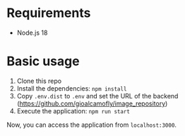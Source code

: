 # Requirements

- Node.js 18

# Basic usage

1. Clone this repo
2. Install the dependencies: `npm install`
3. Copy `.env.dist` to `.env` and set the URL of the backend (https://github.com/gioalcamofly/image_repository)
4. Execute the application: `npm run start`

Now, you can access the application from `localhost:3000`.

